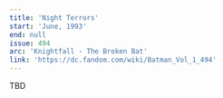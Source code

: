 ```yaml
---
title: 'Night Terrors'
start: 'June, 1993'
end: null
issue: 494
arc: 'Knightfall - The Broken Bat'
link: 'https://dc.fandom.com/wiki/Batman_Vol_1_494'
---
```


TBD
